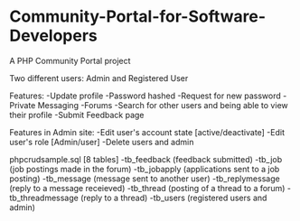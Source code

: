 # Community-Portal-for-Software-Developers
A PHP Community Portal project

Two different users: Admin and Registered User

Features:
-Update profile 
-Password hashed
-Request for new password
-Private Messaging
-Forums
-Search for other users and being able to view their profile
-Submit Feedback page

Features in Admin site:
-Edit user's account state [active/deactivate]
-Edit user's role [Admin/user]
-Delete users and admin

phpcrudsample.sql [8 tables]
-tb_feedback (feedback submitted)
-tb_job (job postings made in the forum)
-tb_jobapply (applications sent to a job posting)
-tb_message (message sent to another user)
-tb_replymessage (reply to a message receieved)
-tb_thread (posting of a thread to a forum)
-tb_threadmessage (reply to a thread)
-tb_users (registered users and admin)
